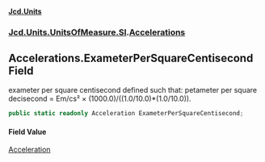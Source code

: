 #### [Jcd.Units](index 'index')
### [Jcd.Units.UnitsOfMeasure.SI](Jcd.Units.UnitsOfMeasure.SI 'Jcd.Units.UnitsOfMeasure.SI').[Accelerations](Accelerations 'Jcd.Units.UnitsOfMeasure.SI.Accelerations')

## Accelerations.ExameterPerSquareCentisecond Field

exameter per square centisecond defined such that: petameter per square decisecond = Em/cs² ×
(1000.0)/((1.0/10.0)*(1.0/10.0)).

```csharp
public static readonly Acceleration ExameterPerSquareCentisecond;
```

#### Field Value
[Acceleration](Acceleration 'Jcd.Units.UnitTypes.Acceleration')